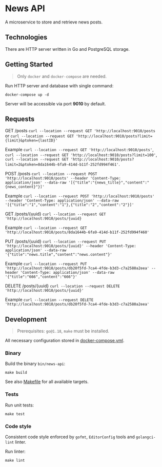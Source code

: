 # News API

A microservice to store and retrieve news posts.

## Technologies

There are HTTP server written in Go and PostgreSQL storage.

## Getting Started

> Only `docker` and `docker-compose` are needed.

Run HTTP server and database with single command:

```shell
docker-compose up -d
```

Server will be accessible via port **9010** by default.

## Requests

GET /posts
`curl --location --request GET 'http://localhost:9010/posts`
or
`curl --location --request GET 'http://localhost:9010/posts?limit={limit}&ptoken={lastID}'`

Example
`curl --location --request GET 'http://localhost:9010/posts'`, `curl --location --request GET 'http://localhost:9010/posts?limit=100'`, `curl --location --request GET 'http://localhost:9010/posts?limit=2&ptoken=8da1644b-6fa9-414d-b11f-252fd994f461'`.

POST /posts
`curl --location --request POST 'http://localhost:9010/posts' --header 'Content-Type: application/json' --data-raw '[{"title":"{news_title}","content":"{news_content}"}]'`

Example
`curl --location --request POST 'http://localhost:9010/posts' --header 'Content-Type: application/json' --data-raw '[{"title":"1","content":"1"},{"title":"2","content":"2"}]'`

GET /posts/{uuid}
`curl --location --request GET 'http://localhost:9010/posts/{uuid}`

Example
`curl --location --request GET 'http://localhost:9010/posts/8da1644b-6fa9-414d-b11f-252fd994f460'`

PUT /posts/{uuid}
`curl --location --request PUT 'http://localhost:9010/posts/{uuid}' --header 'Content-Type: application/json' --data-raw '{"title":"news.title","content":"news.content"}'`

Example
`curl --location --request PUT 'http://localhost:9010/posts/db20f5fd-7ca4-4fde-b3d3-c7a2580a2eea' --header 'Content-Type: application/json' --data-raw '{"title":"666","content":"666"}'`

DELETE /posts/{uuid}
`curl --location --request DELETE 'http://localhost:9010/posts/{uuid}'`

Example
`curl --location --request DELETE 'http://localhost:9010/posts/db20f5fd-7ca4-4fde-b3d3-c7a2580a2eea'`


## Development

> Prerequisites: `go@1.18`, `make` must be installed.

All necessary configuration stored in [docker-compose.yml](docker-compose.yml).

### Binary

Build the binary `bin/news-api`:

```shell
make build
```

See also [Makefile](Makefile) for all available targets.

### Tests

Run unit tests:

```shell
make test
```

### Code style

Consistent code style enforced by `gofmt`, `EditorConfig` tools and `golangci-lint` linter.

Run linter:

```shell
make lint
```
